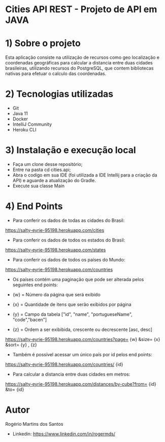 # Cities API REST - Projeto de API em JAVA

# 1) Sobre o projeto

Esta aplicação consiste na utilização de recursos como geo localização e coordenadas geográficas para calcular a distancia entre duas cidades brasileiras, utilizando recursos do PostgreSQL, que contem bibliotecas nativas para efetuar o calculo das coordenadas.

# 2) Tecnologias utilizadas

- Git
- Java 11
- Docker
- IntelliJ Community
- Heroku CLI

# 3) Instalação e execução local

- Faça um clone desse repositório;
- Entre na pasta cd cities.api;
- Abra o codigo em sua IDE (foi utilizada a IDE Intellij para a criação da API) e aguarde a atualização do Gradle.
- Execute sua classe Main

# 4) End Points

- Para conferir os dados de todas as cidades do Brasil:

https://salty-eyrie-95198.herokuapp.com/cities

- Para conferir os dados de todos os estados do Brasil:

https://salty-eyrie-95198.herokuapp.com/states

- Para conferir os dados de todos os países do Mundo:

https://salty-eyrie-95198.herokuapp.com/countries

- Os países contém uma paginação que pode ser alterada pelos seguintes end points:

- {w} = Número da página que será exibido
- {x} = Quantidade de itens que serão exibidos por página
- {y} = Campo da tabela ["id", "name", "portugueseName", "code","bacen"]
- {z} = Ordem a ser exibibida, crescente ou decrescente [asc, desc]

https://salty-eyrie-95198.herokuapp.com/countries?page= {w} &size= {x} &sort= {y} , {z}

- Também é possível acessar um único país por id pelos end points:

https://salty-eyrie-95198.herokuapp.com/countries/ {id}

- Para calcular a distancia entre duas cidades em metros:

https://salty-eyrie-95198.herokuapp.com/distances/by-cube?from= {id} &to= {id}

# Autor

Rogério Martins dos Santos

- Linkedin:
  https://www.linkedin.com/in/rogermds/
